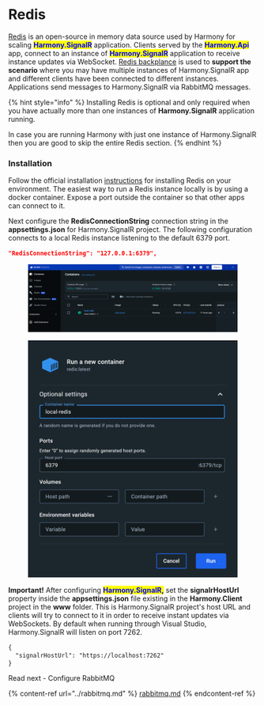 # Redis

[Redis](https://redis.io/) is an open-source in memory data source used by Harmony for scaling <mark style="color:blue;">**Harmony.SignalR**</mark> application.  Clients served by the <mark style="color:blue;">**Harmony.Api**</mark> app, connect to an instance of <mark style="color:blue;">**Harmony.SignalR**</mark> application to receive instance updates via WebSocket. [Redis backplance](https://learn.microsoft.com/en-us/aspnet/core/signalr/redis-backplane?view=aspnetcore-8.0) is used to **support the scenario** where you may have multiple instances of Harmony.SignalR app and different clients have been connected to different instances. Applications send messages to Harmony.SignalR via RabbitMQ messages.

{% hint style="info" %}
Installing Redis is optional and only required when you have actually more than one instances of **Harmony.SignalR** application running.

In case you are running Harmony with just one instance of Harmony.SignalR then you are good to skip the entire Redis section.
{% endhint %}

### Installation

Follow the official installation [instructions](https://redis.io/docs/install/install-redis/) for installing Redis on your environment. The easiest way to run a Redis instance locally is by using a docker container. Expose a port outside the container so that other apps can connect to it.

Next configure the **RedisConnectionString** connection string in the **appsettings.json** for Harmony.SignalR project. The following configuration connects to a local Redis instance listening to the default 6379 port.

```json
"RedisConnectionString": "127.0.0.1:6379",
```

<figure><img src="../../../.gitbook/assets/docker-redis-container.png" alt=""><figcaption></figcaption></figure>

<figure><img src="../../../.gitbook/assets/docker-container-create.png" alt=""><figcaption></figcaption></figure>

**Important!** After configuring <mark style="color:blue;">**Harmony.SignalR,**</mark> set the **signalrHostUrl** property inside the **appsettings.json** file existing in the **Harmony.Client** project in the **www** folder. This is Harmony.SignalR project's host URL and clients will try to connect to it in order to receive instant updates via WebSockets. By default when running through Visual Studio, Harmony.SignalR will listen on port 7262.

```
{
  "signalrHostUrl": "https://localhost:7262"
}
```

&#x20;Read next - Configure RabbitMQ

{% content-ref url="../rabbitmq.md" %}
[rabbitmq.md](../rabbitmq.md)
{% endcontent-ref %}
